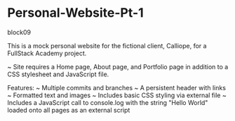 # Personal-Website-Pt-1

block09

This is a mock personal website for the fictional client, Calliope, for a FullStack Academy project.

~ Site requires a Home page, About page, and Portfolio page in addition to a CSS stylesheet and JavaScript file.

Features:
~ Multiple commits and branches
~ A persistent header with links
~ Formatted text and images
~ Includes basic CSS styling via external file
~ Includes a JavaScript call to console.log with the string "Hello World" loaded onto all pages as an external script
